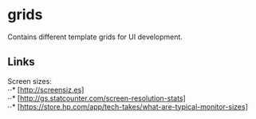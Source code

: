 # grids
Contains different template grids for UI development.

## Links
Screen sizes:  
⋅⋅* [http://screensiz.es]  
⋅⋅* [http://gs.statcounter.com/screen-resolution-stats]  
⋅⋅* [https://store.hp.com/app/tech-takes/what-are-typical-monitor-sizes]
